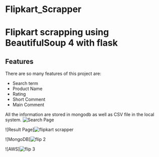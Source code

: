 # Flipkart_Scrapper
# Flipkart scrapping using BeautifulSoup 4 with flask 

## Features

There are so many features of this project are:

- Search term
- Product Name
- Rating
- Short Comment
- Main Comment

All the information are stored in mongodb as well as CSV file in the local system.
![Search Page](https://user-images.githubusercontent.com/124078675/230742657-40d4f3fb-fe7d-4cb5-a3de-723dfd6b6e24.JPG)


![Result Page]![flipkart scrapper](https://user-images.githubusercontent.com/124078675/230742668-550154fa-d040-4955-8754-9aeabecbb7f7.JPG)


![MongoDB]![flip 2](https://user-images.githubusercontent.com/124078675/230742680-1c0440b7-b49c-46ea-816e-3a09b9ad039b.JPG)


![AWS]![flip 3](https://user-images.githubusercontent.com/124078675/230742690-c58c74c0-6c38-4096-bae4-65b8903ec083.JPG)
